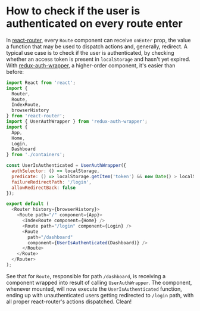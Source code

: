 # How to check if the user is authenticated on every route enter

In [react-router](https://github.com/reactjs/react-router), every `Route` component can receive `onEnter` prop, the value a function that may be used to dispatch actions and, generally, redirect. A typical use case is to check if the user is authenticated, by checking whether an access token is present in `localStorage` and hasn't yet expired. With [redux-auth-wrapper](https://github.com/mjrussell/redux-auth-wrapper), a higher-order component, it's easier than before:

```javascript
import React from 'react';
import {
  Router,
  Route,
  IndexRoute,
  browserHistory
} from 'react-router';
import { UserAuthWrapper } from 'redux-auth-wrapper';
import {
  App,
  Home,
  Login,
  Dashboard
} from './containers';

const UserIsAuthenticated = UserAuthWrapper({
  authSelector: () => localStorage,
  predicate: () => localStorage.getItem('token') && new Date() > localStorage.getItem('token_expire'),
  failureRedirectPath: '/login',
  allowRedirectBack: false
});

export default (
  <Router history={browserHistory}>
    <Route path="/" component={App}>
      <IndexRoute component={Home} />
      <Route path="/login" component={Login} />
      <Route
        path="/dashboard"
        component={UserIsAuthenticated(Dashboard)} />
      </Route>
    </Route>
  </Router>
);
```

See that for `Route`, responsible for path `/dashboard`, is receiving a component wrapped into result of calling `UserAuthWrapper`. The component, whenever mounted, will now execute the `UserIsAuthenticated` function, ending up with unauthenticated users getting redirected to `/login` path, with all proper react-router's actions dispatched. Clean!
